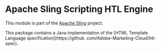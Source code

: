 # Apache Sling Scripting HTL Engine

This module is part of the [Apache Sling](https://sling.apache.org) project.

This package contains a Java implementation of the [HTML Template Language specification](https://github
.com/Adobe-Marketing-Cloud/htl-spec).
